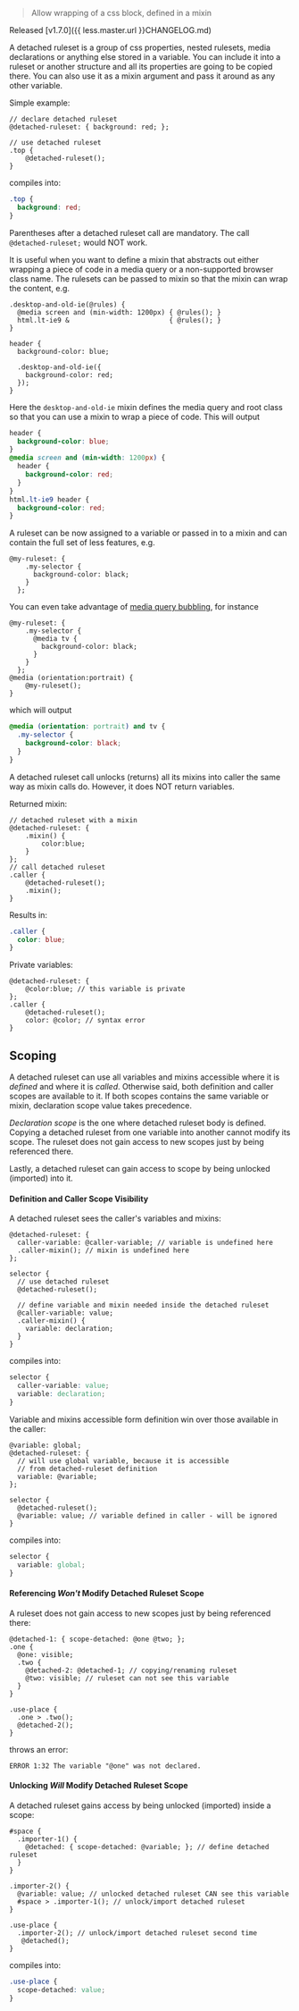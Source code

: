 > Allow wrapping of a css block, defined in a mixin

Released [v1.7.0]({{ less.master.url }}CHANGELOG.md)

A detached ruleset is a group of css properties, nested rulesets, media declarations or anything else stored in a variable. You can include it into a ruleset or another structure and all its properties are going to be copied there. You can also use it as a mixin argument and pass it around as any other variable.

Simple example:
````less
// declare detached ruleset
@detached-ruleset: { background: red; };

// use detached ruleset
.top {
    @detached-ruleset(); 
}
````

compiles into:
````css
.top {
  background: red;
}
````

Parentheses after a detached ruleset call are mandatory. The call `@detached-ruleset;` would NOT work.

It is useful when you want to define a mixin that abstracts out either wrapping a piece of code in a media query or a non-supported browser class name. The rulesets can be passed to mixin so that the mixin can wrap the content, e.g.

```less
.desktop-and-old-ie(@rules) {
  @media screen and (min-width: 1200px) { @rules(); }
  html.lt-ie9 &                         { @rules(); }
}

header {
  background-color: blue;

  .desktop-and-old-ie({
    background-color: red;
  });
}
```

Here the `desktop-and-old-ie` mixin defines the media query and root class so that you can use a mixin to wrap a piece of code. This will output

```css
header {
  background-color: blue;
}
@media screen and (min-width: 1200px) {
  header {
    background-color: red;
  }
}
html.lt-ie9 header {
  background-color: red;
}
```

A ruleset can be now assigned to a variable or passed in to a mixin and can contain the full set of less features, e.g.

```less
@my-ruleset: {
    .my-selector {
      background-color: black;
    }
  };
```

You can even take advantage of [media query bubbling](#features-overview-feature-media-query-bubbling-and-nested-media-queries), for instance

```less
@my-ruleset: {
    .my-selector {
      @media tv {
        background-color: black;
      }
    }
  };
@media (orientation:portrait) {
    @my-ruleset();
}
```

which will output

```css
@media (orientation: portrait) and tv {
  .my-selector {
    background-color: black;
  }
}
```

A detached ruleset call unlocks (returns) all its mixins into caller the same way as mixin calls do. However, it does NOT return variables.

Returned mixin:
````less
// detached ruleset with a mixin
@detached-ruleset: { 
    .mixin() {
        color:blue;
    }
};
// call detached ruleset
.caller {
    @detached-ruleset(); 
    .mixin();
}
````

Results in:
````css
.caller {
  color: blue;
}
````

Private variables:
````less
@detached-ruleset: { 
    @color:blue; // this variable is private
};
.caller {
    @detached-ruleset();
    color: @color; // syntax error
}
````

## Scoping
A detached ruleset can use all variables and mixins accessible where it is *defined* and where it is *called*. Otherwise said, both definition and caller scopes are available to it. If both scopes contains the same variable or mixin, declaration scope value takes precedence. 

*Declaration scope* is the one where detached ruleset body is defined. Copying a detached ruleset from one variable into another cannot modify its scope. The ruleset does not gain access to new scopes just by being referenced there.

Lastly, a detached ruleset can gain access to scope by being unlocked (imported) into it.

#### Definition and Caller Scope Visibility
A detached ruleset sees the caller's variables and mixins:

````less
@detached-ruleset: {
  caller-variable: @caller-variable; // variable is undefined here
  .caller-mixin(); // mixin is undefined here
};

selector {
  // use detached ruleset
  @detached-ruleset(); 

  // define variable and mixin needed inside the detached ruleset
  @caller-variable: value;
  .caller-mixin() {
    variable: declaration;
  }
}
````

compiles into:
````css
selector {
  caller-variable: value;
  variable: declaration;
}
````

Variable and mixins accessible form definition win over those available in the caller:
````less
@variable: global;
@detached-ruleset: {
  // will use global variable, because it is accessible
  // from detached-ruleset definition
  variable: @variable; 
};

selector {
  @detached-ruleset();
  @variable: value; // variable defined in caller - will be ignored
}
````

compiles into:
````css
selector {
  variable: global;
}
````

#### Referencing *Won't* Modify Detached Ruleset Scope
A ruleset does not gain access to new scopes just by being referenced there:
````less
@detached-1: { scope-detached: @one @two; };
.one {
  @one: visible;
  .two {
    @detached-2: @detached-1; // copying/renaming ruleset 
    @two: visible; // ruleset can not see this variable
  }
}

.use-place {
  .one > .two(); 
  @detached-2();
}
````

throws an error:
````
ERROR 1:32 The variable "@one" was not declared.
````

#### Unlocking *Will* Modify Detached Ruleset Scope
A detached ruleset gains access by being unlocked (imported) inside a scope:
````less
#space {
  .importer-1() {
    @detached: { scope-detached: @variable; }; // define detached ruleset
  }
}

.importer-2() {
  @variable: value; // unlocked detached ruleset CAN see this variable
  #space > .importer-1(); // unlock/import detached ruleset
}

.use-place {
  .importer-2(); // unlock/import detached ruleset second time
   @detached();
}
````

compiles into:
````css
.use-place {
  scope-detached: value;
}
````
